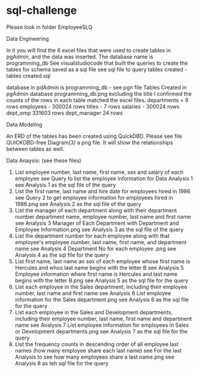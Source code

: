 # sql-challenge



Please look in folder EmployeeSLQ


Data Engineering

In it you will find the 6 excel files that were used to create tables in pgAdmin, and the data was inserted. The database name is programming_db 
See visualstudiocode that built the queries to create the tables for schema saved as a sql file
see sql file to query tables created - tables created.sql

database in pdAdmin is programming_db - see pgn file Tables Created in pgAdmin database programming_db.png
excluding the title I confirmed the counts of the rows in each table matched the excel files.
departments = 9 rows
employees - 300024 rows
titles - 7 rows
salaries - 300024 rows
dept_emp 331603 rows
dept_manager 24 rows

Data Modeling

An ERD of the tables has been created using QuickDBD. Please see file QUICKDBD-free Diagram(3) a png file. It will show the relationships between tables as well.

Data Anaysis: (see these files)
1. List employee number, last name, first name, sex and salary of each employee
    see  Query to list the employee information for Data Analysis 1  
    see  Analysis 1 as the sql file of the query
2. List the first name, last name and hire date for employees hired in 1986
    see Query 2 to get employee information for employees hired in 1986.png
    see Analysis 2 as the sql file of the query
3. List the manager of each department along with their department number department name, employee number, last name and first name
    see Analysis 3 Manager of Each Department with Department and Employee Information.png
    see Analysis 3 as the sql file of the query
4. List the department number for each employee along with that employee's employee number, last name, first name, and department name
    see Analysis 4 Department No for each employee .png
    see Analysis 4 as the sql file for the query
5. List first name, last name an sex of each employee whose first name is Hercules and whos last name begins with the letter B
    see Analysis 5 Employee information where first name is Hercules and last name begins with the letter B.png
    see Analysis 5 as the sql file for the query
6. List each employee in the Sales department, including their employee number, last name and first name
    see Analysis 6 List employee information for the Sales department.png
    see Analysis 6 as the sql file for the query
7. List each employee in the Sales and Development departments, including their employee number, last name, first name and department name
    see Analysis 7 List employee information for employees in Sales or Development departments.png
    see Analysis 7 as the sql file for the query
8. List the frequency counts in descending order of all employee last names (how many employee share each last name)
    see For the last Analysis to see how many employees share a last name.png
    see Analysis 8 as teh sql file for the query
